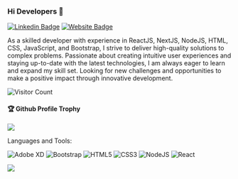 ### Hi Developers 👋


[![Linkedin Badge](https://img.shields.io/badge/-Mahesh-blue?style=flat-square&logo=Linkedin&logoColor=white&link=https://in.linkedin.com/in/mahesh-venneti-a6a654180)](https://www.linkedin.com/in/venneti-mahesh-86aaa1243/)
[![Website Badge](https://img.shields.io/badge/WebSite-Mahesh-green)](https://dev-maheshvenneti.pantheonsite.io)

As a skilled developer with experience in ReactJS, NextJS, NodeJS, HTML, CSS, JavaScript, and Bootstrap, I strive to deliver high-quality solutions to complex problems. Passionate about creating intuitive user experiences and staying up-to-date with the latest technologies, I am always eager to learn and expand my skill set. Looking for new challenges and opportunities to make a positive impact through innovative development.


![Visitor Count](https://profile-counter.glitch.me/aakashdeveloper/count.svg)

<div>
  <h4>🏆 Github Profile Trophy</h4>
  <a href="https://github.com/ryo-ma/github-profile-trophy">
    <img src="https://github-profile-trophy.vercel.app/?username=aakashdeveloper&column=7"/>
  </a>
</div>

Languages and Tools: 

<img alt="Adobe XD" src="https://img.shields.io/badge/adobexd-%23FF26BE.svg?style=flat-square&logo=adobexd&logoColor=white"/>  <img alt="Bootstrap" src="https://img.shields.io/badge/bootstrap-%23563D7C.svg?style=flat-square&logo=bootstrap&logoColor=white"/> <img alt="HTML5" src="https://img.shields.io/badge/html5-%23E34F26.svg?style=flat-square&logo=html5&logoColor=white"/> <img alt="CSS3" src="https://img.shields.io/badge/css3-%231572B6.svg?style=flat-square&logo=css3&logoColor=white"/> <img alt="NodeJS" src="https://img.shields.io/badge/node.js-%2343853D.svg?style=flat-square&logo=node-dot-js&logoColor=white"/> <img alt="React" src="https://img.shields.io/badge/react-%2320232a.svg?style=flat-square&logo=react&logoColor=%2361DAFB"/>

![](https://activity-graph.herokuapp.com/graph?username=aakashdeveloper&theme=react-dark&area=true)
<!--


- 👋 Hi, I’m @Maheshvenneti
- 👀 I’m interested in ...
- 🌱 I’m currently learning ...
- 💞️ I’m looking to collaborate on ...
- 📫 How to reach me ...

<!---
Maheshvenneti/Maheshvenneti is a ✨ special ✨ repository because its `README.md` (this file) appears on your GitHub profile.
You can click the Preview link to take a look at your changes.
--->
